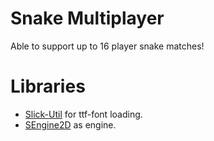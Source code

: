 Snake Multiplayer
=================

Able to support up to 16 player snake matches!

# Libraries
- [Slick-Util](http://ninjacave.com/slickutil3) for ttf-font loading.
- [SEngine2D](http://github.com/snakybo/SEngine2D) as engine.
